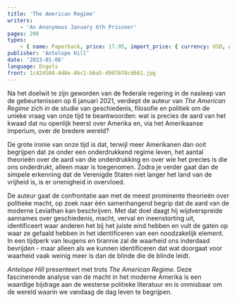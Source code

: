 ```yaml
---
title: 'The American Regime'
writers:
    - 'An Anonymous January 6th Prisoner'
pages: 290
types:
    - { name: Paperback, price: 17.95, import_price: { currency: USD, amount: 15.91 }, isbn: 978-1-956887-55-6 }
publisher: 'Antelope Hill'
date: '2023-01-06'
language: Engels
front: 1c424504-4d8e-4bc1-b6a5-d907078cd661.jpg
---
```


Na het doelwit te zijn geworden van de federale regering in de nasleep van de gebeurtenissen op 6 januari 2021, verdiept de auteur van *The American Regime* zich in de studie van geschiedenis, filosofie en politiek om de unieke vraag van onze tijd te beantwoorden: wat is precies de aard van het kwaad dat nu openlijk heerst over Amerika en, via het Amerikaanse imperium, over de bredere wereld?
 
De grote ironie van onze tijd is dat, terwijl meer Amerikanen dan ooit begrijpen dat ze onder een onderdrukkend regime leven, het aantal theorieën over de aard van die onderdrukking en over wie het precies is die ons onderdrukt, alleen maar is toegenomen. Zodra je verder gaat dan de simpele erkenning dat de Verenigde Staten niet langer het land van de vrijheid is, is er onenigheid in overvloed.
 
De auteur gaat de confrontatie aan met de meest prominente theorieën over politieke macht, op zoek naar één samenhangend begrip dat de aard van de moderne Leviathan kan beschrijven. Met dat doel daagt hij wijdverspreide aannames over geschiedenis, macht, verval en ineenstorting uit, identificeert waar anderen het bij het juiste eind hebben en vult de gaten op waar ze gefaald hebben in het identificeren van een noodzakelijk element. In een tijdperk van leugens en tirannie zal de waarheid ons inderdaad bevrijden - maar alleen als we kunnen identificeren dat wat doorgaat voor waarheid vaak weinig meer is dan de blinde die de blinde leidt.
 
*Antelope Hill* presenteert met trots *The American Regime*. Deze fascinerende analyse van de macht in het moderne Amerika is een waardige bijdrage aan de westerse politieke literatuur en is onmisbaar om de wereld waarin we vandaag de dag leven te begrijpen.
